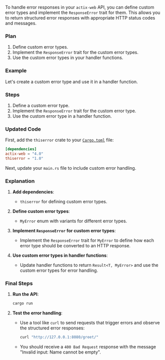 To handle error responses in your `actix-web` API, you can define custom error types and implement the `ResponseError` trait for them. This allows you to return structured error responses with appropriate HTTP status codes and messages.

### Plan

1. Define custom error types.
2. Implement the `ResponseError` trait for the custom error types.
3. Use the custom error types in your handler functions.

### Example

Let's create a custom error type and use it in a handler function.

### Steps

1. Define a custom error type.
2. Implement the `ResponseError` trait for the custom error type.
3. Use the custom error type in a handler function.

### Updated Code

First, add the `thiserror` crate to your [`Cargo.toml`](command:_github.copilot.openRelativePath?%5B%7B%22scheme%22%3A%22file%22%2C%22authority%22%3A%22%22%2C%22path%22%3A%22%2FUsers%2Fburnsg%2FLibrary%2FCloudStorage%2FOneDrive-moodys.com%2FDesktop%2FWIR%2Fworkshop_one%2FCargo.toml%22%2C%22query%22%3A%22%22%2C%22fragment%22%3A%22%22%7D%2C%22d8b9bd51-122c-4acf-9eaf-e5986be792eb%22%5D "/Users/burnsg/Library/CloudStorage/OneDrive-moodys.com/Desktop/WIR/workshop_one/Cargo.toml") file:

```toml
[dependencies]
actix-web = "4.0"
thiserror = "1.0"
```

Next, update your `main.rs` file to include custom error handling.


### Explanation

1. **Add dependencies**:
   - `thiserror` for defining custom error types.

2. **Define custom error types**:
   - `MyError` enum with variants for different error types.

3. **Implement `ResponseError` for custom error types**:
   - Implement the `ResponseError` trait for `MyError` to define how each error type should be converted to an HTTP response.

4. **Use custom error types in handler functions**:
   - Update handler functions to return `Result<T, MyError>` and use the custom error types for error handling.

### Final Steps

1. **Run the API**:
   ```sh
   cargo run
   ```

2. **Test the error handling**:
   - Use a tool like `curl` to send requests that trigger errors and observe the structured error responses:
     ```sh
     curl "http://127.0.0.1:8080/greet/"
     ```
   - You should receive a `400 Bad Request` response with the message "Invalid input: Name cannot be empty".
